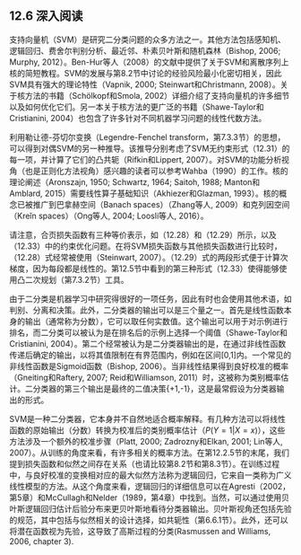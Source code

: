 ## 12.6 深入阅读

支持向量机（SVM）是研究二分类问题的众多方法之一。其他方法包括感知机、逻辑回归、费舍尔判别分析、最近邻、朴素贝叶斯和随机森林（Bishop, 2006; Murphy, 2012）。Ben-Hur等人（2008）的文献中提供了关于SVM和离散序列上核的简短教程。SVM的发展与第8.2节中讨论的经验风险最小化密切相关，因此SVM具有强大的理论特性（Vapnik, 2000; Steinwart和Christmann, 2008）。关于核方法的书籍（Schölkopf和Smola, 2002）详细介绍了支持向量机的许多细节以及如何优化它们。另一本关于核方法的更广泛的书籍（Shawe-Taylor和Cristianini, 2004）也包含了许多针对不同机器学习问题的线性代数方法。

利用勒让德-芬切尔变换（Legendre-Fenchel transform，第7.3.3节）的思想，可以得到对偶SVM的另一种推导。该推导分别考虑了SVM无约束形式（12.31）的每一项，并计算了它们的凸共轭（Rifkin和Lippert, 2007）。对SVM的功能分析视角（也是正则化方法视角）感兴趣的读者可以参考Wahba（1990）的工作。核的理论阐述（Aronszajn, 1950; Schwartz, 1964; Saitoh, 1988; Manton和Amblard, 2015）需要线性算子基础知识（Akhiezer和Glazman, 1993）。核的概念已被推广到巴拿赫空间（Banach spaces）（Zhang等人, 2009）和克列因空间（Kreǐn spaces）（Ong等人, 2004; Loosli等人, 2016）。

请注意，合页损失函数有三种等价表示，如（12.28）和（12.29）所示，以及（12.33）中的约束优化问题。在将SVM损失函数与其他损失函数进行比较时，（12.28）式经常被使用（Steinwart, 2007）。（12.29）式的两段形式便于计算次梯度，因为每段都是线性的。第12.5节中看到的第三种形式（12.33）使得能够使用凸二次规划（第7.3.2节）工具。

由于二分类是机器学习中研究得很好的一项任务，因此有时也会使用其他术语，如判别、分离和决策。此外，二分类器的输出可以是三个量之一。首先是线性函数本身的输出（通常称为分数），它可以取任何实数值。这个输出可以用于对示例进行排名，而二分类可以被认为是在排名后的示例上选择一个阈值（Shawe-Taylor和Cristianini, 2004）。第二个经常被认为是二分类器输出的是，在通过非线性函数传递后确定的输出，以将其值限制在有界范围内，例如在区间[0,1]内。一个常见的非线性函数是Sigmoid函数（Bishop, 2006）。当非线性结果得到良好校准的概率（Gneiting和Raftery, 2007; Reid和Williamson, 2011）时，这被称为类别概率估计。二分类器的第三个输出是最终的二值决策{+1,-1}，这是最常假设为分类器输出的形式。

SVM是一种二分类器，它本身并不自然地适合概率解释。有几种方法可以将线性函数的原始输出（分数）转换为校准后的类别概率估计（$P(Y=1|X=x)$），这些方法涉及一个额外的校准步骤（Platt, 2000; Zadrozny和Elkan, 2001; Lin等人, 2007）。从训练的角度来看，有许多相关的概率方法。在第12.2.5节的末尾，我们提到损失函数和似然之间存在关系（也请比较第8.2节和第8.3节）。在训练过程中，与良好校准的变换相对应的最大似然方法称为逻辑回归，它来自一类称为广义线性模型的方法。从这个角度来看，逻辑回归的详细信息可以在Agresti（2002，第5章）和McCullagh和Nelder（1989，第4章）中找到。当然，可以通过使用贝叶斯逻辑回归估计后验分布来更贝叶斯地看待分类器输出。贝叶斯视角还包括先验的规范，其中包括与似然相关的设计选择，如共轭性（第6.6.1节）。此外，还可以将潜在函数视为先验，这导致了高斯过程的分类(Rasmussen and Williams, 2006, chapter 3).
